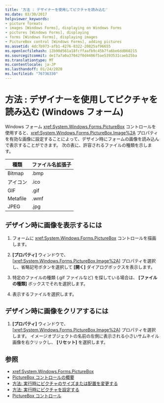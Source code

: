 ```yaml
---
title: '方法 : デザイナーを使用してピクチャを読み込む'
ms.date: 03/30/2017
helpviewer_keywords:
- picture formats
- images [Windows Forms], displaying on Windows Forms
- pictures [Windows Forms], displaying
- forms [Windows Forms], displaying images
- PictureBox control [Windows Forms], adding pictures
ms.assetid: 4dc7b973-afb1-4276-8322-20825af96655
ms.openlocfilehash: 12b90d561a18fcffaafb9c45b7fa6be6dd060215
ms.sourcegitcommit: de17a7a0a37042f0d4406f5ae5393531caeb25ba
ms.translationtype: MT
ms.contentlocale: ja-JP
ms.lasthandoff: 01/24/2020
ms.locfileid: "76736330"
---
```

# <a name="how-to-load-a-picture-using-the-designer-windows-forms"></a>方法 : デザイナーを使用してピクチャを読み込む (Windows フォーム)

Windows フォーム <xref:System.Windows.Forms.PictureBox> コントロールを使用すると、<xref:System.Windows.Forms.PictureBox.Image%2A> プロパティを有効な画像に設定することによって、デザイン時にフォームの画像を読み込んで表示することができます。 次の表に、許容されるファイルの種類を示します。

|種類|ファイル名拡張子|
|---|---|
|Bitmap|.bmp|
|アイコン|.ico|
|GIF|.gif|
|Metafile|.wmf|
|JPEG|.jpg|

## <a name="to-display-a-picture-at-design-time"></a>デザイン時に画像を表示するには

1. フォームに <xref:System.Windows.Forms.PictureBox> コントロールを描画します。

2. **[プロパティ]** ウィンドウで、[<xref:System.Windows.Forms.PictureBox.Image%2A>] プロパティを選択し、省略記号ボタンを選択して **[開く]** ダイアログボックスを表示します。

3. 特定のファイルの種類 (.gif ファイルなど) を探している場合は、 **[ファイルの種類]** ボックスでそれを選択します。

4. 表示するファイルを選択します。

## <a name="to-clear-the-picture-at-design-time"></a>デザイン時に画像をクリアするには

1. **[プロパティ]** ウィンドウで、[<xref:System.Windows.Forms.PictureBox.Image%2A>] プロパティを選択します。 イメージオブジェクトの名前の左側に表示される小さいサムネイル画像を右クリックし、 **[リセット]** を選択します。

## <a name="see-also"></a>参照

- <xref:System.Windows.Forms.PictureBox>
- [PictureBox コントロールの概要](picturebox-control-overview-windows-forms.md)
- [方法: 実行時にピクチャのサイズまたは配置を変更する](how-to-modify-the-size-or-placement-of-a-picture-at-run-time-windows-forms.md)
- [方法: 実行時にピクチャを設定する](how-to-set-pictures-at-run-time-windows-forms.md)
- [PictureBox コントロール](picturebox-control-windows-forms.md)
